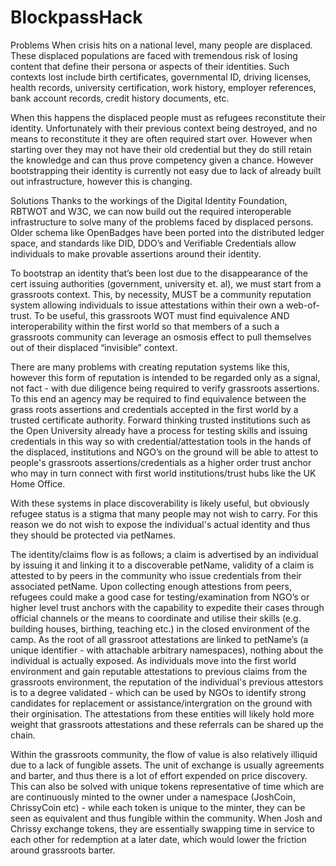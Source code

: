 # BlockpassHack
Problems
When crisis hits on a national level, many people are displaced. These displaced populations are faced with tremendous risk of losing content that define their persona or aspects of their identities. Such contexts lost include birth certificates, governmental ID, driving licenses, health records, university certification, work history, employer references, bank account records, credit history documents, etc. 

When this happens the displaced people must as refugees reconstitute their identity. Unfortunately with their previous context being destroyed, and no means to reconstitute it they are often required start over. However when starting over they may not have their old credential but they do still retain the knowledge and can thus prove competency given a chance. However bootstrapping their identity is currently not easy due to lack of already built out infrastructure, however this is changing. 

Solutions
Thanks to the workings of the Digital Identity Foundation, RBTWOT and W3C, we can now build out the required interoperable infrastructure to solve many of the problems faced by displaced persons. Older schema like OpenBadges have been ported into the distributed ledger space, and standards like DID, DDO’s and Verifiable Credentials allow individuals to make provable assertions around their identity. 

To bootstrap an identity that’s been lost due to the disappearance of the cert issuing authorities (government, university et. al), we must start from a grassroots context. This, by necessity, MUST be a community reputation system allowing individuals to issue attestations within their own a web-of-trust. To be useful, this grassroots WOT must find equivalence AND interoperability within the first world so that members of a such a grassroots community can leverage an osmosis effect to pull themselves out of their displaced “invisible” context. 

There are many problems with creating reputation systems like this, however this form of reputation is intended to be regarded only as a signal, not fact - with due diligence being required to verify grassroots assertions. 
To this end an agency may be required to find equivalence between the grass roots assertions and credentials accepted in the first world by a trusted certificate authority. Forward thinking trusted institutions such as the Open University already have a process for testing skills and issuing credentials in this way so with credential/attestation tools in the hands of the displaced, institutions and NGO’s on the ground will be able to attest to people's grassroots assertions/credentials as a higher order trust anchor who may in turn connect with first world institutions/trust hubs like the UK Home Office. 

With these systems in place discoverability is likely useful, but obviously refugee status is a stigma that many people may not wish to carry. For this reason we do not wish to expose the individual's actual identity and thus they should be protected via petNames.

The identity/claims flow is as follows; a claim is advertised by an individual by issuing it and linking it to a discoverable petName, validity of a claim is attested to by peers in the community who issue credentials from their associated petName. Upon collecting enough attestions from peers, refugees could make a good case for testing/examination from NGO’s or higher level trust anchors with the capability to expedite their cases through official channels or the means to coordinate and utilise their skills (e.g. building houses, birthing, teaching etc.) in the closed environment of the camp. As the root of all grassroot attestations are linked to petName’s (a unique identifier - with attachable arbitrary namespaces), nothing about the individual is actually exposed. As individuals move into the first world environment and gain reputable attestations to previous claims from the grassroots environment, the reputation of the individual's previous attestors is to a degree validated - which can be used by NGOs to identify strong candidates for replacement or assistance/intergration on the ground with their orginisation. The attestations from these entities will likely hold more weight that grassroots attestations and these referrals can be shared up the chain.

Within the grassroots community, the flow of value is also relatively illiquid due to a lack of fungible assets. The unit of exchange is usually agreements and barter, and thus there is a lot of effort expended on price discovery. This can also be solved with unique tokens representative of time which are are continuously minted to the owner under a namespace (JoshCoin, ChrissyCoin etc) - while each token is unique to the minter, they can be seen as equivalent and thus fungible within the community. When Josh and Chrissy exchange tokens, they are essentially swapping time in service to each other for redemption at a later date, which would lower the friction around grassroots barter. 


